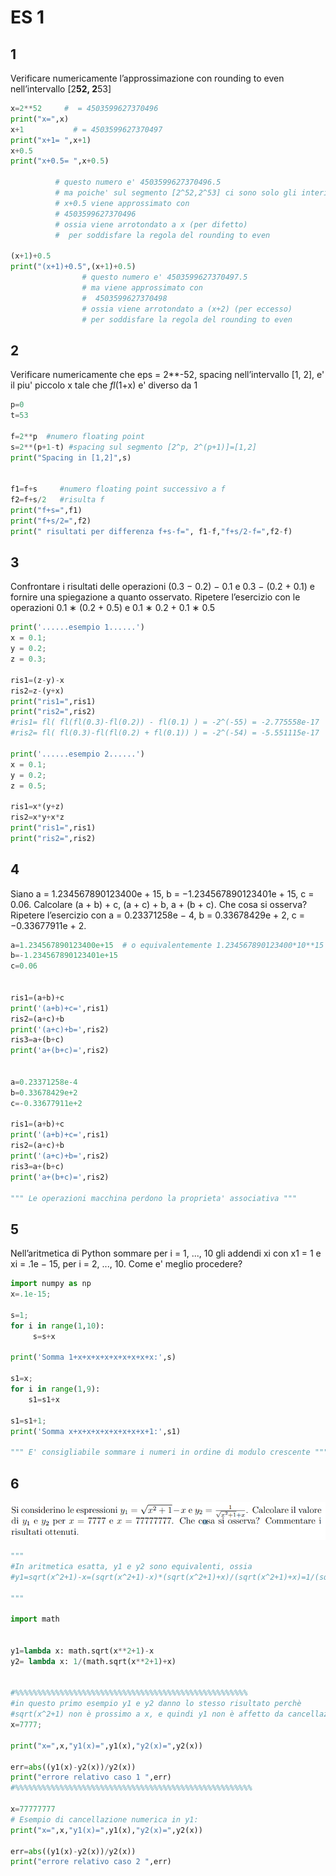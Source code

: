 # ES 1

## 1
Verificare numericamente l’approssimazione con rounding to even nell’intervallo [2**52, 2**53]

```py
x=2**52     #  = 4503599627370496
print("x=",x)
x+1           # = 4503599627370497
print("x+1= ",x+1)
x+0.5
print("x+0.5= ",x+0.5)

          # questo numero e' 4503599627370496.5
          # ma poiche' sul segmento [2^52,2^53] ci sono solo gli interi (spacing=1)
          # x+0.5 viene approssimato con
          # 4503599627370496 
          # ossia viene arrotondato a x (per difetto)
          #  per soddisfare la regola del rounding to even

(x+1)+0.5
print("(x+1)+0.5",(x+1)+0.5)
                # questo numero e' 4503599627370497.5
                # ma viene approssimato con
                #  4503599627370498 
                # ossia viene arrotondato a (x+2) (per eccesso) 
                # per soddisfare la regola del rounding to even
```

## 2

Verificare numericamente che eps = 2**-52, spacing nell’intervallo [1, 2], e' il piu' piccolo x tale che _fl_(1+x) e' diverso da 1 

```py
p=0   
t=53

f=2**p  #numero floating point
s=2**(p+1-t) #spacing sul segmento [2^p, 2^(p+1)]=[1,2]
print("Spacing in [1,2]",s)


f1=f+s     #numero floating point successivo a f
f2=f+s/2   #risulta f
print("f+s=",f1)
print("f+s/2=",f2)
print(" risultati per differenza f+s-f=", f1-f,"f+s/2-f=",f2-f)
```

## 3
Confrontare i risultati delle operazioni (0.3 − 0.2) − 0.1 e 0.3 − (0.2 + 0.1) e fornire una spiegazione a quanto osservato. Ripetere l’esercizio con le operazioni 0.1 ∗ (0.2 + 0.5) e 0.1 ∗ 0.2 + 0.1 ∗ 0.5 

```py
print('......esempio 1......')
x = 0.1;
y = 0.2;
z = 0.3;

ris1=(z-y)-x
ris2=z-(y+x)
print("ris1=",ris1)
print("ris2=",ris2)
#ris1= fl( fl(fl(0.3)-fl(0.2)) - fl(0.1) ) = -2^(-55) = -2.775558e-17
#ris2= fl( fl(0.3)-fl(fl(0.2) + fl(0.1)) ) = -2^(-54) = -5.551115e-17

print('......esempio 2......')
x = 0.1;
y = 0.2;
z = 0.5;

ris1=x*(y+z) 
ris2=x*y+x*z
print("ris1=",ris1)
print("ris2=",ris2)
```

## 4
Siano a = 1.234567890123400e + 15, b = −1.234567890123401e + 15, c = 0.06. Calcolare (a + b) + c, (a + c) + b, a + (b + c). Che cosa si osserva? Ripetere l’esercizio con a = 0.23371258e − 4, b = 0.33678429e + 2, c = −0.33677911e + 2.

```py
a=1.234567890123400e+15  # o equivalentemente 1.234567890123400*10**15
b=-1.234567890123401e+15
c=0.06


ris1=(a+b)+c
print('(a+b)+c=',ris1)
ris2=(a+c)+b
print('(a+c)+b=',ris2)
ris3=a+(b+c)
print('a+(b+c)=',ris2)


a=0.23371258e-4
b=0.33678429e+2
c=-0.33677911e+2

ris1=(a+b)+c
print('(a+b)+c=',ris1)
ris2=(a+c)+b
print('(a+c)+b=',ris2)
ris3=a+(b+c)
print('a+(b+c)=',ris2)

""" Le operazioni macchina perdono la proprieta' associativa """
``` 

## 5

Nell’aritmetica di Python sommare per i = 1, ..., 10 gli addendi xi con x1 = 1 e xi = .1e − 15, per i = 2, ..., 10. Come e' meglio procedere? 

```py
import numpy as np
x=.1e-15;
   
s=1;
for i in range(1,10):
     s=s+x
    
print('Somma 1+x+x+x+x+x+x+x+x+x:',s)
    
s1=x;
for i in range(1,9):
    s1=s1+x
    
s1=s1+1;
print('Somma x+x+x+x+x+x+x+x+x+1:',s1)

""" E' consigliabile sommare i numeri in ordine di modulo crescente """ 
```

## 6
![immm](/img/1_6.png)

```py
"""
#In aritmetica esatta, y1 e y2 sono equivalenti, ossia
#y1=sqrt(x^2+1)-x=(sqrt(x^2+1)-x)*(sqrt(x^2+1)+x)/(sqrt(x^2+1)+x)=1/(sqrt(x^2+1)+x)=y2

"""

import math


y1=lambda x: math.sqrt(x**2+1)-x
y2= lambda x: 1/(math.sqrt(x**2+1)+x)


#%%%%%%%%%%%%%%%%%%%%%%%%%%%%%%%%%%%%%%%%%%%%%%%%%%%%
#in questo primo esempio y1 e y2 danno lo stesso risultato perchè 
#sqrt(x^2+1) non è prossimo a x, e quindi y1 non è affetto da cancellazione numerica
x=7777;

print("x=",x,"y1(x)=",y1(x),"y2(x)=",y2(x))

err=abs((y1(x)-y2(x))/y2(x))
print("errore relativo caso 1 ",err)
#%%%%%%%%%%%%%%%%%%%%%%%%%%%%%%%%%%%%%%%%%%%%%%%%%%%%%

x=77777777
# Esempio di cancellazione numerica in y1:
print("x=",x,"y1(x)=",y1(x),"y2(x)=",y2(x))

err=abs((y1(x)-y2(x))/y2(x))
print("errore relativo caso 2 ",err)
```

